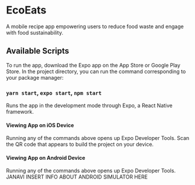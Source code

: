 # EcoEats

A mobile recipe app empowering users to reduce food waste and engage with food sustainability.

## Available Scripts
To run the app, download the Expo app on the App Store or Google Play Store.
In the project directory, you can run the command corresponding to your package manager:

### `yarn start`, `expo start`, `npm start`

Runs the app in the development mode through Expo, a React Native framework.<br />

#### Viewing App on iOS Device

Running any of the commands above opens up Expo Developer Tools. Scan the QR code that appears to 
build the project on your device.

#### Viewing App on Android Device
Running any of the commands above opens up Expo Developer Tools. 
JANAVI INSERT INFO ABOUT ANDROID SIMULATOR HERE
